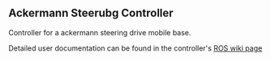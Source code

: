 ## Ackermann Steerubg Controller ##

Controller for a ackermann steering drive mobile base. 

Detailed user documentation can be found in the controller's [ROS wiki page](http://wiki.ros.org/ackermann_steering_controller)
